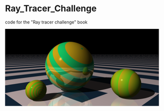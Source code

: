 # Ray_Tracer_Challenge
code for the "Ray tracer challenge" book

![example image](./img/example.png)
